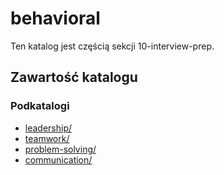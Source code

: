 # behavioral

Ten katalog jest częścią sekcji 10-interview-prep.

## Zawartość katalogu

### Podkatalogi

- [leadership/](leadership/)
- [teamwork/](teamwork/)
- [problem-solving/](problem-solving/)
- [communication/](communication/)

